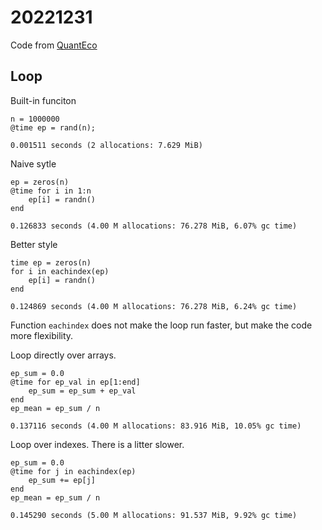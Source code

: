 
# 20221231
Code from [QuantEco](https://julia.quantecon.org/getting_started_julia/julia_by_example.html#id10)

## Loop
Built-in funciton
```{code-cell} julia
n = 1000000
@time ep = rand(n);

0.001511 seconds (2 allocations: 7.629 MiB)
```
Naive sytle
```{code-cell} julia
ep = zeros(n)
@time for i in 1:n
    ep[i] = randn()
end

0.126833 seconds (4.00 M allocations: 76.278 MiB, 6.07% gc time)
```

Better style
```{code-cell} julia
time ep = zeros(n)
for i in eachindex(ep)
    ep[i] = randn()
end

0.124869 seconds (4.00 M allocations: 76.278 MiB, 6.24% gc time)
```
Function `eachindex` does not make the loop run faster, but make the code more flexibility.

Loop directly over arrays. 
```{code-cell} julia
ep_sum = 0.0
@time for ep_val in ep[1:end]
    ep_sum = ep_sum + ep_val
end
ep_mean = ep_sum / n

0.137116 seconds (4.00 M allocations: 83.916 MiB, 10.05% gc time)
```
Loop over indexes. There is a litter slower. 
```{code-cell} julia
ep_sum = 0.0
@time for j in eachindex(ep)
    ep_sum += ep[j]
end
ep_mean = ep_sum / n

0.145290 seconds (5.00 M allocations: 91.537 MiB, 9.92% gc time)
```
